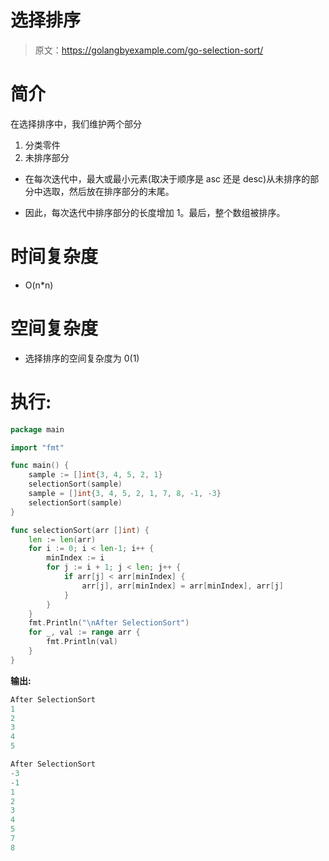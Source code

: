 # 选择排序

> 原文：<https://golangbyexample.com/go-selection-sort/>

# **简介**

在选择排序中，我们维护两个部分

1.  分类零件
2.  未排序部分

*   在每次迭代中，最大或最小元素(取决于顺序是 asc 还是 desc)从未排序的部分中选取，然后放在排序部分的末尾。

*   因此，每次迭代中排序部分的长度增加 1。最后，整个数组被排序。

# **时间复杂度**

*   O(n*n)

# **空间复杂度**

*   选择排序的空间复杂度为 0(1)

# **执行:**

```go
package main

import "fmt"

func main() {
    sample := []int{3, 4, 5, 2, 1}
    selectionSort(sample)
    sample = []int{3, 4, 5, 2, 1, 7, 8, -1, -3}
    selectionSort(sample)
}

func selectionSort(arr []int) {
    len := len(arr)
    for i := 0; i < len-1; i++ {
        minIndex := i
        for j := i + 1; j < len; j++ {
            if arr[j] < arr[minIndex] {
                arr[j], arr[minIndex] = arr[minIndex], arr[j]
            }
        }
    }
    fmt.Println("\nAfter SelectionSort")
    for _, val := range arr {
        fmt.Println(val)
    }
}
```

**输出:**

```go
After SelectionSort
1
2
3
4
5

After SelectionSort
-3
-1
1
2
3
4
5
7
8
```